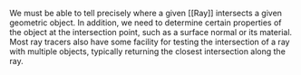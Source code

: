 We must be able to tell precisely where a given [[Ray]] intersects a given geometric object. In addition, we need to determine certain properties of the object at the intersection point, such as a surface normal or its material. Most ray tracers also have some facility for testing the intersection of a ray with multiple objects, typically returning the closest intersection along the ray.
